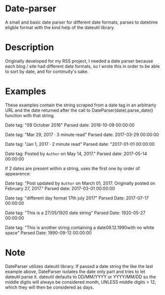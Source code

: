 # Date-parser
A small and basic date parser for different date formats, parses to datetime eligble format with the kind help of the dateutil library.

# Description
Originally developed for my RSS project, I needed a date parser because each blog / site had different date formats, so I wrote this in order to be able to sort by date, and for continuity's sake.

# Examples
These examples contain the string scraped from a date tag in an arbitrarty URL and the date returned after the call to DateParser(date).parse_date() function with that string.


Date tag:  "09 October 2016"
Parsed date:  2016-10-09 00:00:00

Date tag: "Mar 29, 2017 · 3 minute read"
Parsed date:  2017-03-29 00:00:00

Date tag: "Jan 1, 2017 · 2 minute read"
Parsed date: "2017-01-01 00:00:00

Date tag: Posted by `Author` on
May 14, 2017."
Parsed date:  2017-05-14 00:00:00

If 2 dates are present within a string, uses the first one by order of appearence:

Date tag: "Post updated by `Author` on 
March 01, 2017. Originally posted 
on February 27, 2017."
Parsed date:  2017-03-01 00:00:00

Date tag: "different day format 17th july 2017"
Parsed Date: 2017-07-17 00:00:00

Date tag: "This is a 27/05/1920 date string"
Parsed Date: 1920-05-27 00:00:00

Date tag: "This is another string containing a date09.12.1990with no white space"
Parsed Date: 1990-09-12 00:00:00

# Note
DateParser utilizes dateutil library. If passed a date string the like the last example above, DateParser isolates the date only part and tries to let dateutil parse it. 
dateutil defaults to DD/MM/YYYY or YYYY/MM/DD so the middle digits will always be considered month, UNLESS middle digits > 12, which they will then be considered as days.
